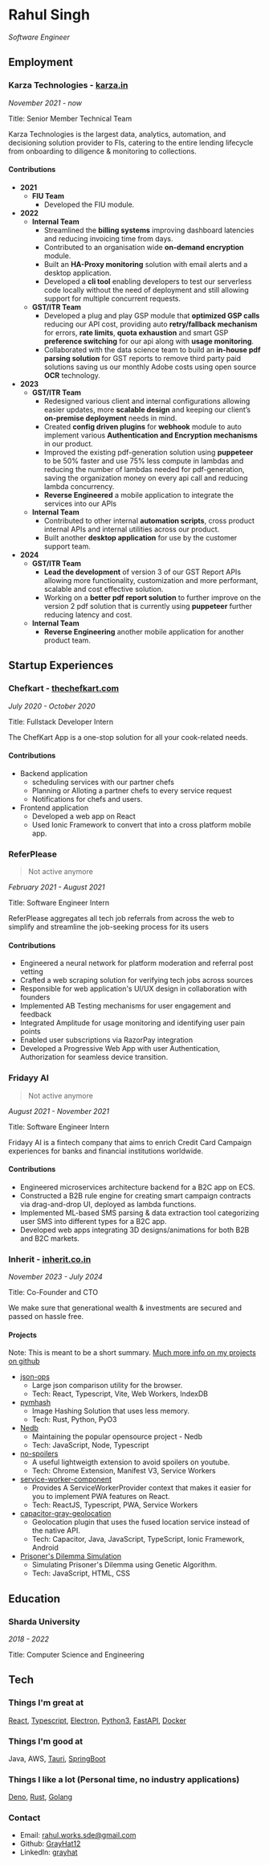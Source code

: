 # Rahul Singh

*Software Engineer*

## Employment

### Karza Technologies - [karza.in](https://karza.in/)

_November 2021 - now_

Title: Senior Member Technical Team

Karza Technologies is the largest data, analytics, automation, and decisioning solution provider to FIs, catering to the entire lending lifecycle from onboarding to diligence & monitoring to collections.

#### Contributions

* **2021**
  * **FIU Team**
    * Developed the FIU module.
* **2022**
  * **Internal Team**
    * Streamlined the **billing systems** improving dashboard latencies and reducing invoicing time from days.
    * Contributed to an organisation wide **on-demand encryption** module.
    * Built an **HA-Proxy monitoring** solution with email alerts and a desktop application.
    * Developed a **cli tool** enabling developers to test our serverless code locally without the need of deployment and still allowing support for multiple concurrent requests.
  * **GST/ITR Team**
    * Developed a plug and play GSP module that **optimized GSP calls** reducing our API cost, providing auto **retry/fallback mechanism** for errors, **rate limits**, **quota exhaustion** and smart GSP **preference switching** for our api along with **usage monitoring**.
    * Collaborated with the data science team to build an **in-house pdf parsing solution** for GST reports to remove third party paid solutions saving us our monthly Adobe costs using open source **OCR** technology.
* **2023**
  * **GST/ITR Team**
    * Redesigned various client and internal configurations allowing easier updates, more **scalable design** and keeping our client’s **on-premise deployment** needs in mind.
    * Created **config driven plugins** for **webhook** module to auto implement various **Authentication and Encryption mechanisms** in our product.
    * Improved the existing pdf-generation solution using **puppeteer** to be 50% faster and use 75% less compute in lambdas and reducing the number of lambdas needed for pdf-generation, saving the organization money on every api call and reducing lambda concurrency.
    * **Reverse Engineered** a mobile application to integrate the services into our APIs
  * **Internal Team**
    * Contributed to other internal **automation scripts**, cross product internal APIs and internal utilities across our product.
    * Built another **desktop application** for use by the customer support team.
* **2024**
  * **GST/ITR Team**
    * **Lead the development** of version 3 of our GST Report APIs allowing more functionality, customization and more performant, scalable and cost effective solution.
    * Working on a **better pdf report solution** to further improve on the version 2 pdf solution that is currently using **puppeteer** further reducing latency and cost.
  * **Internal Team**
    * **Reverse Engineering** another mobile application for another product team.


## Startup Experiences

### Chefkart - [thechefkart.com](https://thechefkart.com/)

_July 2020 - October 2020_

Title: Fullstack Developer Intern

The ChefKart App is a one-stop solution for all your cook-related needs.

#### Contributions

* Backend application
  * scheduling services with our partner chefs
  * Planning or Alloting a partner chefs to every service request
  * Notifications for chefs and users. 
* Frontend application
  * Developed a web app on React
  * Used Ionic Framework to convert that into a cross platform mobile app.

### ReferPlease

> Not active anymore

_February 2021 - August 2021_

Title: Software Engineer Intern

ReferPlease aggregates all tech job referrals from across the web to simplify and streamline the job-seeking process for its users

#### Contributions

* Engineered a neural network for platform moderation and referral post vetting
* Crafted a web scraping solution for verifying tech jobs across sources
* Responsible for web application's UI/UX design in collaboration with founders
* Implemented AB Testing mechanisms for user engagement and feedback
* Integrated Amplitude for usage monitoring and identifying user pain points
* Enabled user subscriptions via RazorPay integration
* Developed a Progressive Web App with user Authentication, Authorization for seamless device transition.

### Fridayy AI

> Not active anymore

_August 2021 - November 2021_

Title: Software Engineer Intern

Fridayy AI is a fintech company that aims to enrich Credit Card Campaign experiences for banks and financial institutions worldwide.

#### Contributions

* Engineered microservices architecture backend for a B2C app on ECS.
* Constructed a B2B rule engine for creating smart campaign contracts via drag-and-drop UI, deployed as lambda functions.
* Implemented ML-based SMS parsing & data extraction tool categorizing user SMS into different types for a B2C app.
* Developed web apps integrating 3D designs/animations for both B2B and B2C markets.

### Inherit - [inherit.co.in](https://inherit.co.in/)

_November 2023 - July 2024_

Title: Co-Founder and CTO

We make sure that generational wealth & investments are secured and passed on hassle free.

#### Projects

Note: This is meant to be a short summary. [Much more info on my projects on github](https://github.com/GrayHat12)

- [json-ops](https://grayhat12.github.io/json-ops/)
  - Large json comparison utility for the browser. 
  - Tech: React, Typescript, Vite, Web Workers, IndexDB
- [pymhash](https://grayhat12.github.io/pymhash/pymhash)
  - Image Hashing Solution that uses less memory.
  - Tech: Rust, Python, PyO3
- [Nedb](https://www.npmjs.com/package/gray-nedb)
  - Maintaining the popular opensource project - Nedb
  - Tech: JavaScript, Node, Typescript
- [no-spoilers](https://chromewebstore.google.com/detail/no-spoilers/kfbhhaallccnekmpojknfjblchllocgb)
  - A useful lightweigth extension to avoid spoilers on youtube.
  - Tech: Chrome Extension, Manifest V3, Service Workers
- [service-worker-component](https://www.npmjs.com/package/service-worker-component)
  - Provides A ServiceWorkerProvider context that makes it easier for you to implement PWA features on React.
  - Tech: ReactJS, Typescript, PWA, Service Workers
- [capacitor-gray-geolocation](https://www.npmjs.com/package/capacitor-gray-geolocation)
  - Geolocation plugin that uses the fused location service instead of the native API.
  - Tech: Capacitor, Java, JavaScript, TypeScript, Ionic Framework, Android
- [Prisoner's Dilemma Simulation](https://grayhat12.github.io/Prisoners-Dilemma/)
  - Simulating Prisoner's Dilemma using Genetic Algorithm.
  - Tech: JavaScript, HTML, CSS

## Education

### Sharda University

_2018 - 2022_

Title: Computer Science and Engineering

## Tech

### Things I'm great at

[React](https://reactjs.org/), [Typescript](https://www.typescriptlang.org/), [Electron](https://www.electronjs.org/), [Python3](https://www.python.org/), [FastAPI](https://fastapi.tiangolo.com/), [Docker](https://www.docker.com/)

### Things I'm good at

Java, AWS, [Tauri](https://tauri.app/), [SpringBoot](https://spring.io/projects/spring-boot)

### Things I like a lot (Personal time, no industry applications)

[Deno](https://deno.land), [Rust](https://www.rust-lang.org/), [Golang](https://go.dev/)


### Contact

- Email: rahul.works.sde@gmail.com
- Github: [GrayHat12](http://github.com/GrayHat12)
- LinkedIn: [grayhat](https://linkedin.com/in/grayhat)